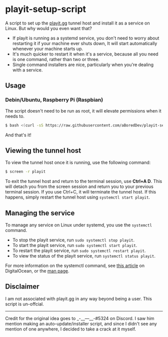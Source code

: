 # playit-setup-script
A script to set up the [playit.gg](https://playit.gg/) tunnel host and install it as a service on Linux.  But why would you even want that?
- If playit is running as a systemd service, you don't need to worry about restarting it if your machine ever shuts down,  It will start automatically whenever your machine starts up.
- It's much quicker to restart it when it's a service, because all you need is one command, rather than two or three.
- Single command installers are nice, particularly when you're dealing with a service.

## Usage
### Debin/Ubuntu, Raspberry Pi (Raspbian)
The script doesn't need to be run as root, it will elevate permissions when it needs to.
```bash
$ bash <(curl -sS https://raw.githubusercontent.com/aBoredDev/playit-setup-script/main/playit-setup.sh)
```
And that's it!

## Viewing the tunnel host
To view the tunnel host once it is running, use the following command:
```bash
$ screen -r playit
```
To exit the tunnel host and return to the terminal session, use __Ctrl+A D__.  This will detach you from the screen session and return you to your previous terminal session.  If you use Ctrl+C, it will terminate the tunnel host.  If this happens, simply restart the tunnel host using `systemctl start playit`.

## Managing the service
To manage any service on Linux under systemd, you use the `systemctl` command.
- To stop the playit service, run `sudo systemctl stop playit`.
- To start the playit service, run `sudo systemctl start playit`.
- To restart the playit service, run `sudo systemctl restart playit`.
- To view the status of the playit service, run `systemctl status playit`.

For more information on the systemctl command, see [this article](https://www.digitalocean.com/community/tutorials/how-to-use-systemctl-to-manage-systemd-services-and-units) on DigitalOcean, or the [man page](https://www.man7.org/linux/man-pages/man1/systemctl.1.html).

## Disclaimer
I am not associated with playit.gg in any way beyond being a user.  This script is un-offcial.

---

Credit for the original idea goes to \_-\_\_—\_\_-#5324 on Discord.  I saw him mention making an auto-update/installer script, and since I didn't see any mention of one anywhere, I decided to take a crack at it myself.